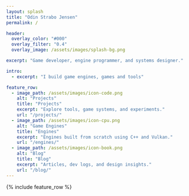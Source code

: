 ```yaml
---
layout: splash
title: "Odin Strabo Jensen"
permalink: /

header:
  overlay_color: "#000"
  overlay_filter: "0.4"
  overlay_image: /assets/images/splash-bg.png

excerpt: "Game developer, engine programmer, and systems designer."

intro:
  - excerpt: "I build game engines, games and tools"

feature_row:
  - image_path: /assets/images/icon-code.png
    alt: "Projects"
    title: "Projects"
    excerpt: "Explore tools, game systems, and experiments."
    url: "/projects/"
  - image_path: /assets/images/icon-cpu.png
    alt: "Game Engines"
    title: "Engines"
    excerpt: "Engines built from scratch using C++ and Vulkan."
    url: "/engines/"
  - image_path: /assets/images/icon-book.png
    alt: "Blog"
    title: "Blog"
    excerpt: "Articles, dev logs, and design insights."
    url: "/blog/"
---
```


{% include feature_row %}
